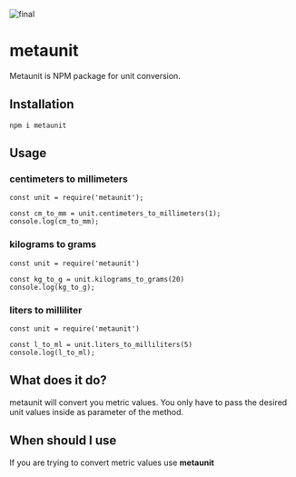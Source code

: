 
![final](https://user-images.githubusercontent.com/34160159/95364104-07247300-08ee-11eb-81a0-89d276dcc439.png)


# metaunit
Metaunit is NPM package for unit conversion.


## Installation

`npm i metaunit`

## Usage

### centimeters to millimeters
```
const unit = require('metaunit');

const cm_to_mm = unit.centimeters_to_millimeters(1);
console.log(cm_to_mm);

```

### kilograms to grams
```
const unit = require('metaunit')

const kg_to_g = unit.kilograms_to_grams(20)
console.log(kg_to_g);

```

### liters to milliliter
```
const unit = require('metaunit')

const l_to_ml = unit.liters_to_milliliters(5)
console.log(l_to_ml);

```

## What does it do?

metaunit will convert you metric values. You only have to pass the desired unit values inside as parameter of the method.

## When should I use

If you are trying to convert metric values use **metaunit**
